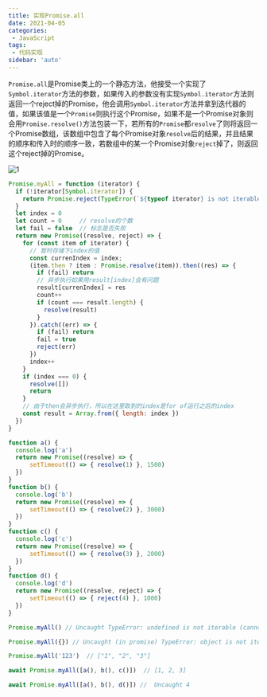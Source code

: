 ```yaml
---
title: 实现Promise.all
date: 2021-04-05
categories: 
 - JavaScript
tags:
 - 代码实现
sidebar: 'auto'
---
```



`Promise.all`是Promise类上的一个静态方法，他接受一个实现了`Symbol.iterator`方法的参数，如果传入的参数没有实现`Symbol.iterator`方法则返回一个reject掉的Promise，他会调用`Symbol.iterator`方法并拿到迭代器的值，如果该值是一个`Promise`则执行这个Promise，如果不是一个Promise对象则会用`Promise.resolve()`方法包装一下，若所有的`Promise`都`resolve`了则将返回一个Promise数组，该数组中包含了每个Promise对象`resolve`后的结果，并且结果的顺序和传入时的顺序一致，若数组中的某一个Promise对象`reject`掉了，则返回这个reject掉的Promise。

<img :src="$withBase('/images/interview/v11/1.png')" alt="1" />


```js
Promise.myAll = function (iterator) {
  if (!iterator[Symbol.iterator]) {
    return Promise.reject(TypeError(`${typeof iterator} is not iterable (cannot read property Symbol(Symbol.iterator))`))
  }
  let index = 0     
  let count = 0     // resolve的个数
  let fail = false  // 标志是否失败
  return new Promise((resolve, reject) => {
    for (const item of iterator) {
      // 暂时存储下index的值
      const currenIndex = index;
      (item.then ? item : Promise.resolve(item)).then((res) => {
        if (fail) return
        // 异步执行如果用result[index]会有问题
        result[currenIndex] = res
        count++
        if (count === result.length) {
          resolve(result)
        }
      }).catch((err) => {
        if (fail) return
        fail = true
        reject(err)
      })
      index++
    }
    if (index === 0) {
      resolve([])
      return
    }
    // 由于then会异步执行，所以在这里取到的index是for of运行之后的index
    const result = Array.from({ length: index })
  })
}

function a() {
  console.log('a')
  return new Promise((resolve) => {
      setTimeout(() => { resolve(1) }, 1500)
  })
}
function b() {
  console.log('b')
  return new Promise((resolve) => {
      setTimeout(() => { resolve(2) }, 3000)
  })
}
function c() {
  console.log('c')
  return new Promise((resolve) => {
      setTimeout(() => { resolve(3) }, 2000)
  })
}
function d() {
  console.log('d')
  return new Promise((resolve, reject) => {
      setTimeout(() => { reject(4) }, 1000)
  })
}

Promise.myAll() // Uncaught TypeError: undefined is not iterable (cannot read property Symbol(Symbol.iterator))

Promise.myAll({}) // Uncaught (in promise) TypeError: object is not iterable (cannot read property Symbol(Symbol.iterator))

Promise.myAll('123')  // ["1", "2", "3"]

await Promise.myAll([a(), b(), c()])  // [1, 2, 3]

await Promise.myAll([a(), b(), d()]) //  Uncaught 4
```